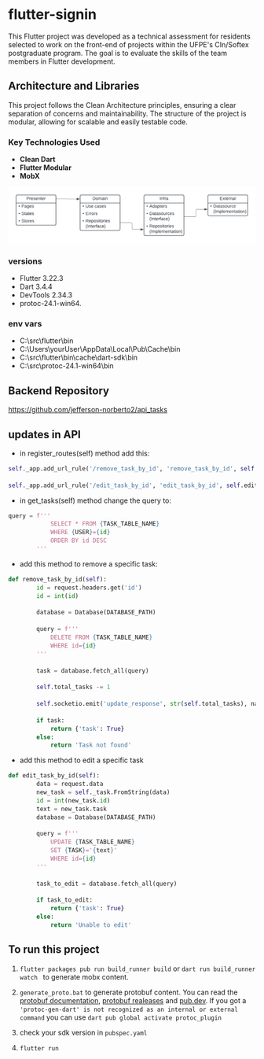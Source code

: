 # flutter-signin

This Flutter project was developed as a technical assessment for residents selected to work on the front-end of projects within the UFPE's CIn/Softex postgraduate program. The goal is to evaluate the skills of the team members in Flutter development.

## Architecture and Libraries

This project follows the Clean Architecture principles, ensuring a clear separation of concerns and maintainability. The structure of the project is modular, allowing for scalable and easily testable code. 

### Key Technologies Used
- **Clean Dart**
- **Flutter Modular**
- **MobX**


![clean dart architecture](./doc/clean_dart.png)

### versions
- Flutter 3.22.3
- Dart 3.4.4
- DevTools 2.34.3
- protoc-24.1-win64.
  
### env vars
- C:\src\flutter\bin
- C:\Users\yourUser\AppData\Local\Pub\Cache\bin
- C:\src\flutter\bin\cache\dart-sdk\bin
- C:\src\protoc-24.1-win64\bin


## Backend Repository
https://github.com/jefferson-norberto2/api_tasks

## updates in API

- in register_routes(self) method add this: 
```py
self._app.add_url_rule('/remove_task_by_id', 'remove_task_by_id', self.remove_task_by_id, methods=['DELETE'])

self._app.add_url_rule('/edit_task_by_id', 'edit_task_by_id', self.edit_task_by_id, methods=['PUT'])
```

- in get_tasks(self) method change the query to:
```py
query = f'''
            SELECT * FROM {TASK_TABLE_NAME}
            WHERE {USER}={id}
            ORDER BY id DESC
        '''
```
- add this method to remove a specific task:

```py
def remove_task_by_id(self):
        id = request.headers.get('id')
        id = int(id)  

        database = Database(DATABASE_PATH)

        query = f'''
            DELETE FROM {TASK_TABLE_NAME}
            WHERE id={id}
        '''

        task = database.fetch_all(query)
        
        self.total_tasks -= 1

        self.socketio.emit('update_response', str(self.total_tasks), namespace='/counter')

        if task:
            return {'task': True}
        else:
            return 'Task not found'
```

- add this method to edit a specific task

```py
def edit_task_by_id(self):
        data = request.data
        new_task = self._task.FromString(data) 
        id = int(new_task.id)
        text = new_task.task
        database = Database(DATABASE_PATH)
        
        query = f''' 
            UPDATE {TASK_TABLE_NAME} 
            SET {TASK}='{text}'
            WHERE id={id}
        '''
        
        task_to_edit = database.fetch_all(query)
        
        if task_to_edit:
            return {'task': True}
        else:
            return 'Unable to edit' 
```
## To run this project

1. ``flutter packages pub run build_runner build`` or ``dart run build_runner watch `` to generate mobx content.

2. ``generate_proto.bat`` to generate protobuf content. You can read the [protobuf documentation](https://protobuf.dev/getting-started/darttutorial/), [protobuf realeases](https://github.com/protocolbuffers/protobuf/releases?) and [pub.dev](https://pub.dev/packages/protobuf). If you got a ``'protoc-gen-dart' is not recognized as an internal or external command`` you can use ``dart pub global activate protoc_plugin``

3. check your sdk version in ``pubspec.yaml`` 

4. ``flutter run``